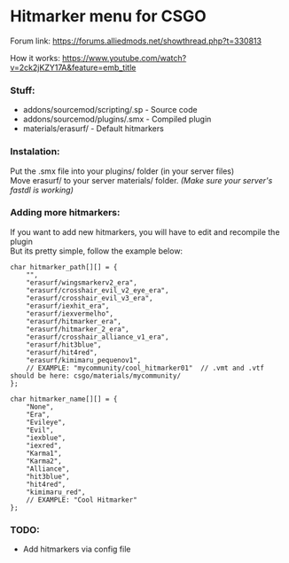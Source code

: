 # Hitmarker menu for CSGO

Forum link: https://forums.alliedmods.net/showthread.php?t=330813 <br>

How it works: https://www.youtube.com/watch?v=2ck2jKZY17A&feature=emb_title <br>

### Stuff:
* addons/sourcemod/scripting/.sp - Source code <br>
* addons/sourcemod/plugins/.smx - Compiled plugin<br>
* materials/erasurf/ - Default hitmarkers <br>

### Instalation:
Put the .smx file into your plugins/ folder (in your server files) <br>
Move erasurf/ to your server materials/ folder. *(Make sure your server's fastdl is working)* <br>

### Adding more hitmarkers:
If you want to add new hitmarkers, you will have to edit and recompile the plugin <br>
But its pretty simple, follow the example below:
```
char hitmarker_path[][] = {
    "",
    "erasurf/wingsmarkerv2_era",
    "erasurf/crosshair_evil_v2_eye_era",
    "erasurf/crosshair_evil_v3_era",
    "erasurf/iexhit_era",
    "erasurf/iexvermelho",
    "erasurf/hitmarker_era",
    "erasurf/hitmarker_2_era",
    "erasurf/crosshair_alliance_v1_era",
    "erasurf/hit3blue",
    "erasurf/hit4red",
    "erasurf/kimimaru_pequenov1",
    // EXAMPLE: "mycommunity/cool_hitmarker01"	// .vmt and .vtf should be here: csgo/materials/mycommunity/
};

char hitmarker_name[][] = {
    "None",
    "Era",
    "Evileye",
    "Evil",
    "iexblue",
    "iexred",
    "Karma1",
    "Karma2",
    "Alliance",
    "hit3blue",
    "hit4red",
    "kimimaru_red",
    // EXAMPLE: "Cool Hitmarker"
};
```

### TODO:
* Add hitmarkers via config file
